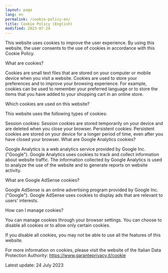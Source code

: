 ```yaml
---
layout: page
lang: en
permalink: /cookie-policy-en/
title: Cookie Policy (English)
modified: 2023-07-24
---
```



This website uses cookies to improve the user experience. By using this website, the user consents to the use of cookies in accordance with this Cookie Policy.

What are cookies?

Cookies are small text files that are stored on your computer or mobile device when you visit a website. Cookies are used to store your preferences and to improve your browsing experience. For example, cookies can be used to remember your preferred language or to store the items that you have added to your shopping cart in an online store.

Which cookies are used on this website?

This website uses the following types of cookies:

Session cookies: Session cookies are stored temporarily on your device and are deleted when you close your browser.
Persistent cookies: Persistent cookies are stored on your device for a longer period of time, even after you have closed your browser.
What are Google Analytics cookies?

Google Analytics is a web analytics service provided by Google Inc. ("Google"). Google Analytics uses cookies to track and collect information about website traffic. The information collected by Google Analytics is used to analyze the use of the website and to generate reports on website activity.

What are Google AdSense cookies?

Google AdSense is an online advertising program provided by Google Inc. ("Google"). Google AdSense uses cookies to display ads that are relevant to users' interests.

How can I manage cookies?

You can manage cookies through your browser settings. You can choose to disable all cookies or to allow only certain cookies.

If you disable all cookies, you may not be able to use all the features of this website.

For more information on cookies, please visit the website of the Italian Data Protection Authority: https://www.garanteprivacy.it/cookie

Latest update: 24 July 2023